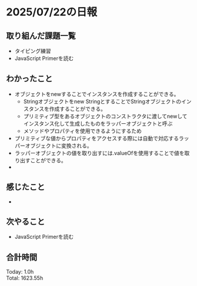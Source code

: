 # 2025/07/22の日報
## 取り組んだ課題一覧
* タイピング練習
* JavaScript Primerを読む
## わかったこと 
* オブジェクトをnewすることでインスタンスを作成することができる。
  * Stringオブジェクトをnew StringとすることでStringオブジェクトのインスタンスを作成することができる。
  * プリミティブ型をあるオブジェクトのコンストラクタに渡してnewしてインスタンス化して生成したものをラッパーオブジェクトと呼ぶ
  * メソッドやプロパティを使用できるようにするため
* プリミティブな値からプロパティをアクセスする際には自動で対応するラッパーオブジェクトに変換される。
* ラッパーオブジェクトの値を取り出すには.valueOfを使用することで値を取り出すことができる。
*  
## 感じたこと
* 
## 次やること
* JavaScript Primerを読む
##  合計時間 
Today: 1.0h<br>
Total: 1623.55h
